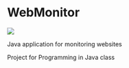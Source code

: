 # WebMonitor

![](https://github.com/milan252525/WebMonitor/workflows/tests/badge.svg)

Java application for monitoring websites

Project for Programming in Java class

